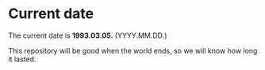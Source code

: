 # Current date

The current date is **1993.03.05.** (YYYY.MM.DD.)

This repository will be good when the world ends, so we will know how long it lasted.